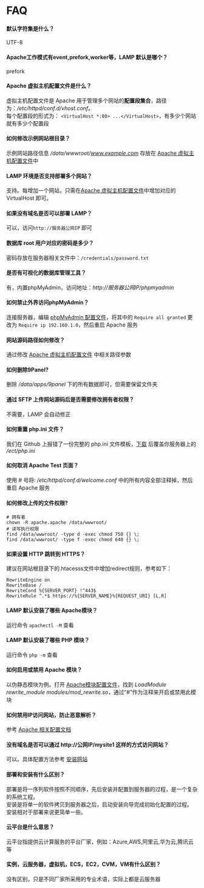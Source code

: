 # FAQ

#### 默认字符集是什么？
UTF-8

#### Apache工作模式有event,prefork,worker等，LAMP 默认是哪个？
prefork

#### Apache 虚拟主机配置文件是什么？

虚拟主机配置文件是 Apache 用于管理多个网站的**配置段集合**，路径为：*/etc/httpd/conf.d/vhost.conf*。  
每个配置段的形式为： `<VirtualHost *:80> ...</VirtualHost>`，有多少个网站就有多少个配置段

#### 如何修改示例网站根目录？

示例网站路径信息 */data/wwwroot/www.example.com* 存放在 [Apache 虚拟主机配置文件](/zh/stack-components.md#apache)中

#### LAMP 环境是否支持部署多个网站？

支持。每增加一个网站，只需在[Apache 虚拟主机配置文件](/zh/stack-components.md#apache)中增加对应的  VirtualHost 即可。

#### 如果没有域名是否可以部署 LAMP？

可以，访问`http://服务器公网IP` 即可

#### 数据库 root 用户对应的密码是多少？

密码存放在服务器相关文件中：`/credentials/password.txt`

#### 是否有可视化的数据库管理工具？

有，内置phpMyAdmin，访问地址：*http://服务器公网IP/phpmyadmin*

#### 如何禁止外界访问phpMyAdmin？

连接服务器，编辑 [phpMyAdmin 配置文件](/zh/stack-components.md#phpmyadmin)，将其中的 `Require all granted` 更改为 `Require ip 192.160.1.0`，然后重启 Apache 服务

#### 网站源码路径如何修改？

通过修改 [Apache 虚拟主机配置文件](/zh/stack-components.md#apache) 中相关路径参数

#### 如何删除9Panel?

删除 */data/apps/9panel* 下的所有数据即可，但需要保留文件夹

#### 通过 SFTP 上传网站源码后是否需要修改拥有者权限？

不需要，LAMP 会自动修正

#### 如何重置 php.ini 文件？

我们在 Github 上报错了一份完整的 php.ini 文件模板，[下载](https://github.com/Websoft9/ansible-lamp/blob/master/roles/php/templates/php.ini) 后覆盖你服务器上的 */ect/php.ini*

#### 如何取消 Apache Test 页面？

使用 # 号将: */etc/httpd/conf.d/welcome.conf* 中的所有内容全部注释掉，然后重启 Apache 服务

#### 如何修改上传的文件权限?

```shell
# 拥有者
chown -R apache.apache /data/wwwroot/
# 读写执行权限
find /data/wwwroot/ -type d -exec chmod 750 {} \;
find /data/wwwroot/ -type f -exec chmod 640 {} \;
```

#### 如果设置 HTTP 跳转到 HTTPS？

建议在网站根目录下的.htacesss文件中增加redirect规则，参考如下：
```
RewriteEngine on
RewriteBase /
RewriteCond %{SERVER_PORT} !^443$
RewriteRule ^.*$ https://%{SERVER_NAME}%{REQUEST_URI} [L,R]
```
#### LAMP 默认安装了哪些 Apache模块？ 

运行命令 `apachectl -M` 查看

#### LAMP 默认安装了哪些 PHP 模块？

运行命令 `php -m` 查看

#### 如何启用或禁用 Apache 模块？

以伪静态模块为例。打开 [Apache模块配置文件](/zh/stack-components.md#apache)，找到 *LoadModule rewrite_module modules/mod_rewrite.so*，通过“#”作为注释来开启或禁用此模块

#### 如何禁用IP访问网站，防止恶意解析？

参考 [Apache 相关配置文档](https://support.websoft9.com/docs/linux/zh/webs-apache.html#禁用ip访问-防止恶意解析)

#### 没有域名是否可以通过 http://公网IP/mysite1 这样的方式访问网站？

可以。具体配置方法参考 [安装网站](/zh/solution-deployment.md#安装第二个网站)

#### 部署和安装有什么区别？

部署是将一序列软件按照不同顺序，先后安装并配置到服务器的过程，是一个复杂的系统工程。  
安装是将单一的软件拷贝到服务器之后，启动安装向导完成初始化配置的过程。  
安装相对于部署来说更简单一些。 

#### 云平台是什么意思？

云平台指提供云计算服务的平台厂家，例如：Azure,AWS,阿里云,华为云,腾讯云等

#### 实例，云服务器，虚拟机，ECS，EC2，CVM，VM有什么区别？

没有区别，只是不同厂家所采用的专业术语，实际上都是云服务器